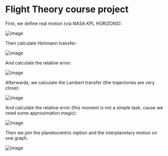 # Flight Theory course project

First, we define real motion (via NASA KPL HORIZONS):

![image](https://user-images.githubusercontent.com/67582707/150089760-7a1b59ad-3661-4bd1-b618-e8358a31a76e.png)

Then calculate Hohmann transfer:

![image](https://user-images.githubusercontent.com/67582707/150089805-35d44d50-c184-4a7f-a688-d9ac5a53f22d.png)

And calculate the relative error:

![image](https://user-images.githubusercontent.com/67582707/150089879-beb8def1-e9eb-4544-9e99-c84afe47293e.png)

Afterwards, we calculate the Lambert transfer (the trajectories are very close):

![image](https://user-images.githubusercontent.com/67582707/150089951-3ab85dd5-e60d-4fa6-84c4-0e62a9e30751.png)

And calculate the relative error (this moment is not a simple task, cause we need some approximation magic):

![image](https://user-images.githubusercontent.com/67582707/150090015-80ebe35f-8358-4c5d-a305-5b527738d6e0.png)

Then we join the planetocentric mption and the interplanetary motion on one graph.

![image](https://user-images.githubusercontent.com/67582707/150090617-2217debc-1dc6-4aa4-9e94-cff742746a8b.png)

